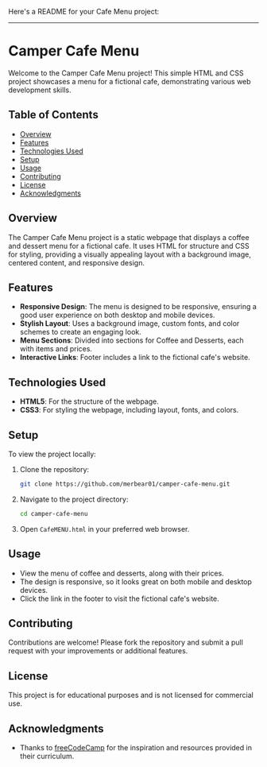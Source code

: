 Here's a README for your Cafe Menu project:

---

# Camper Cafe Menu

Welcome to the Camper Cafe Menu project! This simple HTML and CSS project showcases a menu for a fictional cafe, demonstrating various web development skills.

## Table of Contents
- [Overview](#overview)
- [Features](#features)
- [Technologies Used](#technologies-used)
- [Setup](#setup)
- [Usage](#usage)
- [Contributing](#contributing)
- [License](#license)
- [Acknowledgments](#acknowledgments)

## Overview

The Camper Cafe Menu project is a static webpage that displays a coffee and dessert menu for a fictional cafe. It uses HTML for structure and CSS for styling, providing a visually appealing layout with a background image, centered content, and responsive design.

## Features

- **Responsive Design**: The menu is designed to be responsive, ensuring a good user experience on both desktop and mobile devices.
- **Stylish Layout**: Uses a background image, custom fonts, and color schemes to create an engaging look.
- **Menu Sections**: Divided into sections for Coffee and Desserts, each with items and prices.
- **Interactive Links**: Footer includes a link to the fictional cafe's website.

## Technologies Used

- **HTML5**: For the structure of the webpage.
- **CSS3**: For styling the webpage, including layout, fonts, and colors.

## Setup

To view the project locally:

1. Clone the repository:
   ```bash
   git clone https://github.com/merbear01/camper-cafe-menu.git
   ```

2. Navigate to the project directory:
   ```bash
   cd camper-cafe-menu
   ```

3. Open `CafeMENU.html` in your preferred web browser.

## Usage

- View the menu of coffee and desserts, along with their prices.
- The design is responsive, so it looks great on both mobile and desktop devices.
- Click the link in the footer to visit the fictional cafe's website.

## Contributing

Contributions are welcome! Please fork the repository and submit a pull request with your improvements or additional features.

## License

This project is for educational purposes and is not licensed for commercial use.

## Acknowledgments

- Thanks to [freeCodeCamp](https://www.freecodecamp.org) for the inspiration and resources provided in their curriculum.
